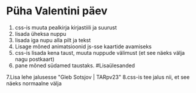   # Püha Valentini päev

1. css-is muuta pealkirja kirjastiili ja suurust
2. lisada üheksa nuppu
3. lisada iga nupu alla pilt ja tekst
4. Lisage mõned animatsioonid js-sse kaartide avamiseks
5. css-is lisada kena taust, muuta nuppude välimust (et see näeks välja nagu postkaart)
6. pane mõned südamed taustaks.
   #Lisaülesanded

7.Lisa lehe jalusesse "Gleb Sotsjov | TARpv23"
8.css-is tee jalus nii, et see näeks normaalne välja
